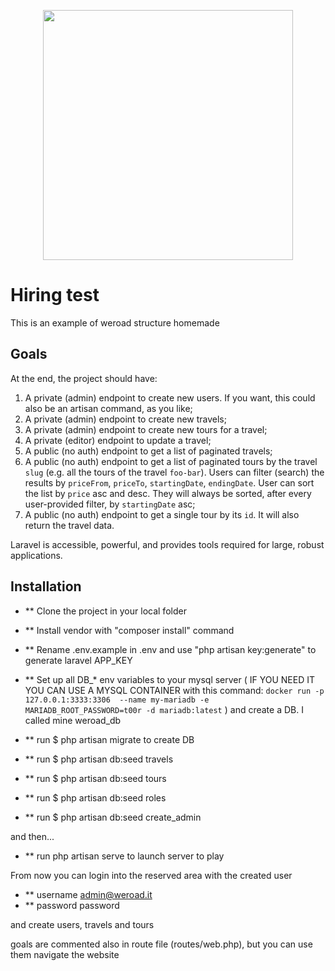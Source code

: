 <p align="center"><a href="https://weroad.it" target="_blank"><img src="https://image.spreadshirtmedia.net/image-server/v1/compositions/T56A2PA4115PT17X0Y116D173645987FS2026/views/1,width=650,height=650,appearanceId=2.jpg" width="400"></a></p>

# Hiring test

This is an example of weroad structure homemade

## Goals

At the end, the project should have:

1. A private (admin) endpoint to create new users. If you want, this could also be an artisan command, as you like;
2. A private (admin) endpoint to create new travels;
3. A private (admin) endpoint to create new tours for a travel;
4. A private (editor) endpoint to update a travel;
5. A public (no auth) endpoint to get a list of paginated travels;
6. A public (no auth) endpoint to get a list of paginated tours by the travel `slug` (e.g. all the tours of the travel `foo-bar`). Users can filter (search) the results by `priceFrom`, `priceTo`, `startingDate`, `endingDate`. User can sort the list by `price` asc and desc. They will always be sorted, after every user-provided filter, by `startingDate` asc;
7. A public (no auth) endpoint to get a single tour by its `id`. It will also return the travel data.

Laravel is accessible, powerful, and provides tools required for large, robust applications.

## Installation

- ** Clone the project in your local folder
- ** Install vendor with "composer install" command
- ** Rename .env.example in .env and use "php artisan key:generate" to generate laravel APP_KEY
- ** Set up all DB_* env variables to your mysql server 
    ( IF YOU NEED IT YOU CAN USE A MYSQL CONTAINER with this command:
     `docker run -p 127.0.0.1:3333:3306  --name my-mariadb -e MARIADB_ROOT_PASSWORD=t00r -d mariadb:latest` )
     and create a DB. I called mine weroad_db

- ** run $ php artisan migrate to create DB
- ** run $ php artisan db:seed travels
- ** run $ php artisan db:seed tours
- ** run $ php artisan db:seed roles
- ** run $ php artisan db:seed create_admin

and then...

- ** run php artisan serve to launch server to play

From now you can login into the reserved area with the created user 
- ** username admin@weroad.it
- ** password password

and create users, travels and tours

goals are commented also in route file (routes/web.php), but you can use them navigate the website

